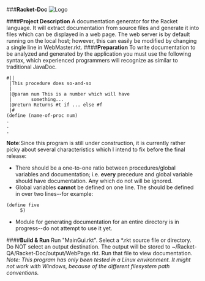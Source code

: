 ###**Racket-Doc**
![Logo](https://github.com/DeepBlue14/Racket-Doc/blob/master/share/racket1.jpg)


####**Project Description**
A documentation generator for the Racket language.  It will extract documentation from source files and generate it into files which can be displayed in a web page.  The web server is by default running on the local host; however, this can easily be modified by changing a single line in WebMaster.rkt.
####**Preparation**
To write documentation to be analyzed and generated by the application you must use the following syntax, which experienced programmers will recognize as similar to traditional JavaDoc.
```
#||
 |This procedure does so-and-so
 |
 |@param num This is a number which will have
 |	     something...
 |@return Returns #t if ... else #f
 |#
(define (name-of-proc num)
.
.
.
```
**Note**:Since this program is still under construction, it is currently rather picky about several characteristics which I intend to fix before the final release:
- There should be a one-to-one ratio between procedures/global variables and documentation; i.e. **every** precedure and global variable should have documentation.  Any which do not will be ignored.
- Global variables **cannot** be defined on one line.  The should be defined in over two lines--for example:
```
(define five
     5)
```
- Module for generating documentation for an entire directory is in progress--do not attempt to use it yet. 

####**Build & Run**
Run "MainGui.rkt".  Select a *.rkt source file or directory.  Do NOT select an output destination.  The output will be stored to ~/Racket-QA/Racket-Doc/output/WebPage.rkt.  Run that file to view documentation.
*Note: This program has only been tested in a Linux environment.  It might not work with Windows, because of the different filesystem path conventions.*



